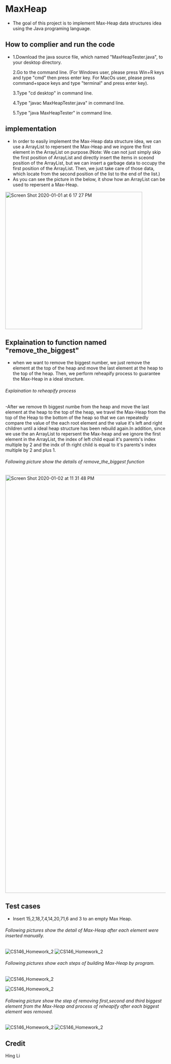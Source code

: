 # MaxHeap
- The goal of this project is to implement Max-Heap data structures idea using the Java programing language. 

## How to complier and run the code
- 
  1.Download the java source file, which named "MaxHeapTester.java", to your desktop directory.

  2.Go to the command line. (For Windows user, please press Win+R keys and type "cmd" then press enter key. For MacOs user,   please press command+space keys and type "terminal" and press enter key).

  3.Type "cd desktop" in command line.

  4.Type "javac MaxHeapTester.java" in command line.

  5.Type "java MaxHeapTester" in command line.


## implementation
- In order to easily implement the Max-Heap data structure idea, we can use a ArrayList to repersent the Max-Heap and we ingore the first element in the ArrayList on purpose.(Note: We can not just simply skip the first position of ArrayList and directly insert the items in sceond position of the ArrayList, but we can insert a garbage data to occupy the first position of the ArrayList. Then, we just take care of those data, which locate from the second position of the list to the end of the list.)
- As you can see the picture in the below, it show how an ArrayList can be used to repersent a Max-Heap.
<img width="430" alt="Screen Shot 2020-01-01 at 6 17 27 PM" src="https://user-images.githubusercontent.com/25276186/71649457-ce52d000-2cc3-11ea-8dca-57fdf5429cf5.png">

## Explaination to function named "remove_the_biggest"
-  when we want to remove the biggest number, we just remove the element at the top of the heap and move the last element at the heap to the top of the heap. Then, we perform reheapify process to guarantee the Max-Heap in a ideal structure. 
###### Explaination to reheapify process
-After we remove th biggest numbe from the heap and move the last element at the heap to the top of the heap, we travel the Max-Heap from the top of the Heap to the bottom of the heap so that we can repeatedly compare the value of the each root element and the value it's left and right children until a ideal heap structure has been rebuild again.In addition, since we use the an ArrayList to repersent the Max-heap and we ignore the first element in the ArrayList, the index of left child equal it's parents's index multiple by 2 and the indx of th right child is equal to it's parents's index multiple by 2 and plus 1.     
###### Following picture show the details of remove_the_biggest function
<img width="1309" alt="Screen Shot 2020-01-02 at 11 31 48 PM" src="https://user-images.githubusercontent.com/25276186/71711976-308cfd00-2db8-11ea-91f8-c5a32f17ae15.png">

## Test cases
- Insert 15,2,18,7,4,14,20,71,6 and 3 to an empty Max Heap.
###### Following pictures show the detail of Max-Heap after each element were inserted manually.
![CS146_Homework_2](https://user-images.githubusercontent.com/25276186/71712092-9c6f6580-2db8-11ea-910a-c6032beb1c41.jpg)
![CS146_Homework_2](https://user-images.githubusercontent.com/25276186/71712109-a729fa80-2db8-11ea-8036-04e8cbe10e92.jpg)
###### Following pictures show each steps of building Max-Heap by program.
![CS146_Homework_2](https://user-images.githubusercontent.com/25276186/71712361-ba899580-2db9-11ea-8bbb-a43c8129d966.jpg)

![CS146_Homework_2](https://user-images.githubusercontent.com/25276186/71712414-f886b980-2db9-11ea-81bc-a0349e41b663.jpg)
###### Following picture show the step of removing first,second and third biggest element from the Max-Heap and process of reheapify after each biggest element was removed.
![CS146_Homework_2](https://user-images.githubusercontent.com/25276186/71712850-ea399d00-2dbb-11ea-83a6-f800242988eb.jpg)
![CS146_Homework_2](https://user-images.githubusercontent.com/25276186/71712865-fa517c80-2dbb-11ea-91ea-d92d4c7386d5.jpg)

## Credit
Hing Li

